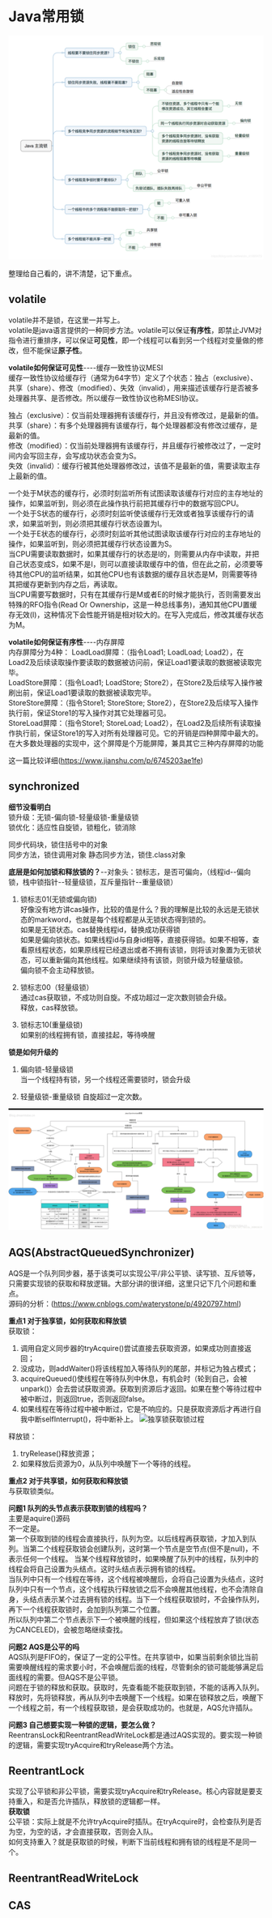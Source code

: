 # Java常用锁
![java主流锁](https://github.com/Adams112/jdk-reading/blob/master/images/20190616200439354_.png 'java主流锁')

整理给自己看的，讲不清楚，记下重点。  
## volatile
volatile并不是锁，在这里一并写上。  
volatile是java语言提供的一种同步方法。volatile可以保证**有序性**，即禁止JVM对指令进行重排序，可以保证**可见性**，即一个线程可以看到另一个线程对变量做的修改，但不能保证**原子性**。  
  
**volatile如何保证可见性**----缓存一致性协议MESI  
缓存一致性协议给缓存行（通常为64字节）定义了个状态：独占（exclusive）、共享（share）、修改（modified）、失效（invalid），用来描述该缓存行是否被多处理器共享、是否修改。所以缓存一致性协议也称MESI协议。

独占（exclusive）：仅当前处理器拥有该缓存行，并且没有修改过，是最新的值。  
共享（share）：有多个处理器拥有该缓存行，每个处理器都没有修改过缓存，是最新的值。  
修改（modified）：仅当前处理器拥有该缓存行，并且缓存行被修改过了，一定时间内会写回主存，会写成功状态会变为S。  
失效（invalid）：缓存行被其他处理器修改过，该值不是最新的值，需要读取主存上最新的值。  

一个处于M状态的缓存行，必须时刻监听所有试图读取该缓存行对应的主存地址的操作，如果监听到，则必须在此操作执行前把其缓存行中的数据写回CPU。  
一个处于S状态的缓存行，必须时刻监听使该缓存行无效或者独享该缓存行的请求，如果监听到，则必须把其缓存行状态设置为I。  
一个处于E状态的缓存行，必须时刻监听其他试图读取该缓存行对应的主存地址的操作，如果监听到，则必须把其缓存行状态设置为S。  
当CPU需要读取数据时，如果其缓存行的状态是I的，则需要从内存中读取，并把自己状态变成S，如果不是I，则可以直接读取缓存中的值，但在此之前，必须要等待其他CPU的监听结果，如其他CPU也有该数据的缓存且状态是M，则需要等待其把缓存更新到内存之后，再读取。  
当CPU需要写数据时，只有在其缓存行是M或者E的时候才能执行，否则需要发出特殊的RFO指令(Read Or Ownership，这是一种总线事务)，通知其他CPU置缓存无效(I)，这种情况下会性能开销是相对较大的。在写入完成后，修改其缓存状态为M。  

**volatile如何保证有序性**----内存屏障  
内存屏障分为4种：
LoadLoad屏障：（指令Load1; LoadLoad; Load2），在Load2及后续读取操作要读取的数据被访问前，保证Load1要读取的数据被读取完毕。  
LoadStore屏障：（指令Load1; LoadStore; Store2），在Store2及后续写入操作被刷出前，保证Load1要读取的数据被读取完毕。  
StoreStore屏障：（指令Store1; StoreStore; Store2），在Store2及后续写入操作执行前，保证Store1的写入操作对其它处理器可见。  
StoreLoad屏障：（指令Store1; StoreLoad; Load2），在Load2及后续所有读取操作执行前，保证Store1的写入对所有处理器可见。它的开销是四种屏障中最大的。在大多数处理器的实现中，这个屏障是个万能屏障，兼具其它三种内存屏障的功能  

这一篇比较详细(https://www.jianshu.com/p/6745203ae1fe)

## synchronized
**细节没看明白**  
锁升级：无锁-偏向锁-轻量级锁-重量级锁  
锁优化：适应性自旋锁，锁粗化，锁消除    

同步代码块，锁住括号中的对象  
同步方法，锁住调用对象
静态同步方法，锁住.class对象  

**底层是如何加锁和释放锁的？**--对象头：锁标志，是否可偏向，（线程id--偏向锁，栈中锁指针--轻量级锁，互斥量指针--重量级锁）  
1. 锁标志01(无锁或偏向锁)  
好像没有地方讲cas操作，比较的值是什么？我的理解是比较的永远是无锁状态的markword，也就是每个线程都是从无锁状态得到锁的。  
如果是无锁状态。cas替换线程id，替换成功获得锁  
如果是偏向锁状态。如果线程id与自身id相等，直接获得锁。如果不相等，查看原线程状态，如果原线程已经退出或者不拥有该锁，则将该对象置为无锁状态，可以重新偏向其他线程。如果继续持有该锁，则锁升级为轻量级锁。  
偏向锁不会主动释放锁。  

2. 锁标志00（轻量级锁）  
通过cas获取锁，不成功则自旋。不成功超过一定次数则锁会升级。  
释放，cas释放锁。  

3. 锁标志10(重量级锁)  
如果别的线程拥有锁，直接挂起，等待唤醒

**锁是如何升级的**  
1. 偏向锁-轻量级锁  
当一个线程持有锁，另一个线程还需要锁时，锁会升级  

2. 轻量级锁-重量级锁
自旋超过一定次数。

![synchronized加锁过程](https://github.com/Adams112/jdk-reading/blob/master/images/20180908110545722.png 'synchronized加锁过程')

## AQS(AbstractQueuedSynchronizer)
AQS是一个队列同步器，基于该类可以实现公平/非公平锁、读写锁、互斥锁等，只需要实现锁的获取和释放逻辑。大部分讲的很详细，这里只记下几个问题和重点。  
源码的分析：(https://www.cnblogs.com/waterystone/p/4920797.html)  

**重点1 对于独享锁，如何获取和释放锁**  
获取锁：
1. 调用自定义同步器的tryAcquire()尝试直接去获取资源，如果成功则直接返回；
2. 没成功，则addWaiter()将该线程加入等待队列的尾部，并标记为独占模式；
3. acquireQueued()使线程在等待队列中休息，有机会时（轮到自己，会被unpark()）会去尝试获取资源。获取到资源后才返回。如果在整个等待过程中被中断过，则返回true，否则返回false。
4. 如果线程在等待过程中被中断过，它是不响应的。只是获取资源后才再进行自我中断selfInterrupt()，将中断补上。
![独享锁获取锁过程](https://images2015.cnblogs.com/blog/721070/201511/721070-20151102145743461-623794326.png '独享锁获取锁过程')

释放锁：
1. tryRelease()释放资源；
2. 如果释放后资源为0，从队列中唤醒下一个等待的线程。

**重点2 对于共享锁，如何获取和释放锁**  
与获取锁类似。

**问题1 队列的头节点表示获取到锁的线程吗？**  
主要是aquire()源码  
不一定是。  
第一个获取到锁的线程会直接执行，队列为空。以后线程再获取锁，才加入到队列。当第二个线程获取锁会创建队列，这时第一个节点是空节点(但不是null)，不表示任何一个线程。 
当某个线程释放锁时，如果唤醒了队列中的线程，队列中的线程会将自己设置为头结点。这时头结点表示拥有锁的线程。  
当队列中只有一个线程在等待，这个线程被唤醒后，会将自己设置为头结点，这时队列中只有一个节点，这个线程执行释放锁之后不会唤醒其他线程，也不会清除自身，头结点表示某个过去拥有锁的线程。当下一个线程获取锁时，不会操作队列，再下一个线程获取锁时，会加到队列第二个位置。  
所以队列中第二个节点表示下一个被唤醒的线程，但如果这个线程放弃了锁(状态为CANCELED)，会被忽略继续查找。  

**问题2 AQS是公平的吗**  
AQS队列是FIFO的，保证了一定的公平性。在共享锁中，如果当前剩余锁比当前需要唤醒线程的需求要小时，不会唤醒后面的线程，尽管剩余的锁可能能够满足后面线程的需要。但AQS不是公平锁。  
问题在于锁的释放和获取。获取时，先查看能不能获取到锁，不能的话再入队列。释放时，先将锁释放，再从队列中去唤醒下一个线程。如果在锁释放之后，唤醒下一个线程之前，有一个线程获取锁，是会获取成功的。也就是，AQS允许插队。  

**问题3 自己想要实现一种锁的逻辑，要怎么做？**  
ReentransLock和ReentrantReadWriteLock都是通过AQS实现的。要实现一种锁的逻辑，需要实现tryAcquire和tryRelease两个方法。 

## ReentrantLock
实现了公平锁和非公平锁，需要实现tryAcquire和tryRelease。核心内容就是要支持重入，和是否允许插队，释放锁的逻辑都一样。  
**获取锁**  
公平锁：实际上就是不允许tryAcquire时插队。在tryAcquire时，会检查队列是否为空，为空的话，才会直接获取，否则会入队。  
如何支持重入？就是获取锁的时候，判断下当前线程和拥有锁的线程是不是同一个。

## ReentrantReadWriteLock

## CAS
